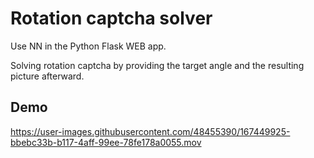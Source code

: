 # Rotation captcha solver

Use NN in the Python Flask WEB app. 

Solving rotation captcha by providing the target angle and the resulting picture afterward.

## Demo 

https://user-images.githubusercontent.com/48455390/167449925-bbebc33b-b117-4aff-99ee-78fe178a0055.mov

